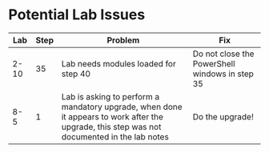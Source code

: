 # Potential Lab Issues

Lab | Step | Problem | Fix
---|---|---|---
2-10 | 35 | Lab needs modules loaded for step 40 | Do not close the PowerShell windows in step 35
8-5 | 1 | Lab is asking to perform a mandatory upgrade, when done it appears to work after the upgrade, this step was not documented in the lab notes | Do the upgrade!
